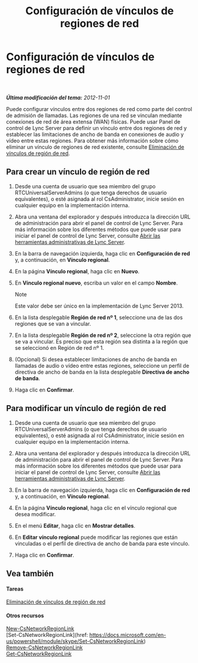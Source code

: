 ﻿---
title: Configuración de vínculos de regiones de red
TOCTitle: Configuración de vínculos de regiones de red
ms:assetid: 952bc93e-e6aa-4539-85c7-2b15f14eb382
ms:mtpsurl: https://technet.microsoft.com/es-es/library/Gg182551(v=OCS.15)
ms:contentKeyID: 48276063
ms.date: 01/07/2017
mtps_version: v=OCS.15
ms.translationtype: HT
---

# Configuración de vínculos de regiones de red

 

_**Última modificación del tema:** 2012-11-01_

Puede configurar vínculos entre dos regiones de red como parte del control de admisión de llamadas. Las regiones de una red se vinculan mediante conexiones de red de área extensa (WAN) físicas. Puede usar Panel de control de Lync Server para definir un vínculo entre dos regiones de red y establecer las limitaciones de ancho de banda en conexiones de audio y vídeo entre estas regiones. Para obtener más información sobre cómo eliminar un vínculo de regiones de red existente, consulte [Eliminación de vínculos de región de red](lync-server-2013-deleting-network-region-links.md).

## Para crear un vínculo de región de red

1.  Desde una cuenta de usuario que sea miembro del grupo RTCUniversalServerAdmins (o que tenga derechos de usuario equivalentes), o esté asignada al rol CsAdministrator, inicie sesión en cualquier equipo en la implementación interna.

2.  Abra una ventana del explorador y después introduzca la dirección URL de administración para abrir el panel de control de Lync Server. Para más información sobre los diferentes métodos que puede usar para iniciar el panel de control de Lync Server, consulte [Abrir las herramientas administrativas de Lync Server](lync-server-2013-open-lync-server-administrative-tools.md).

3.  En la barra de navegación izquierda, haga clic en **Configuración de red** y, a continuación, en **Vínculo regional**.

4.  En la página **Vínculo regional**, haga clic en **Nuevo**.

5.  En **Vínculo regional nuevo**, escriba un valor en el campo **Nombre**.
    

    > [!NOTE]
    > Este valor debe ser único en la implementación de Lync Server 2013.



6.  En la lista desplegable **Región de red nº 1**, seleccione una de las dos regiones que se van a vincular.

7.  En la lista desplegable **Región de red nº 2**, seleccione la otra región que se va a vincular. Es preciso que esta región sea distinta a la región que se seleccionó en Región de red nº 1.

8.  (Opcional) Si desea establecer limitaciones de ancho de banda en llamadas de audio o vídeo entre estas regiones, seleccione un perfil de directiva de ancho de banda en la lista desplegable **Directiva de ancho de banda**.

9.  Haga clic en **Confirmar**.

## Para modificar un vínculo de región de red

1.  Desde una cuenta de usuario que sea miembro del grupo RTCUniversalServerAdmins (o que tenga derechos de usuario equivalentes), o esté asignada al rol CsAdministrator, inicie sesión en cualquier equipo en la implementación interna.

2.  Abra una ventana del explorador y después introduzca la dirección URL de administración para abrir el panel de control de Lync Server. Para más información sobre los diferentes métodos que puede usar para iniciar el panel de control de Lync Server, consulte [Abrir las herramientas administrativas de Lync Server](lync-server-2013-open-lync-server-administrative-tools.md).

3.  En la barra de navegación izquierda, haga clic en **Configuración de red** y, a continuación, en **Vínculo regional**.

4.  En la página **Vínculo regional**, haga clic en el vínculo regional que desea modificar.

5.  En el menú **Editar**, haga clic en **Mostrar detalles**.

6.  En **Editar vínculo regional** puede modificar las regiones que están vinculadas o el perfil de directiva de ancho de banda para este vínculo.

7.  Haga clic en **Confirmar**.

## Vea también

#### Tareas

[Eliminación de vínculos de región de red](lync-server-2013-deleting-network-region-links.md)  

#### Otros recursos

[New-CsNetworkRegionLink](https://docs.microsoft.com/en-us/powershell/module/skype/New-CsNetworkRegionLink)  
[Set-CsNetworkRegionLink](href: https://docs.microsoft.com/en-us/powershell/module/skype/Set-CsNetworkRegionLink)  
[Remove-CsNetworkRegionLink](https://docs.microsoft.com/en-us/powershell/module/skype/Remove-CsNetworkRegionLink)  
[Get-CsNetworkRegionLink](https://docs.microsoft.com/en-us/powershell/module/skype/Get-CsNetworkRegionLink)

